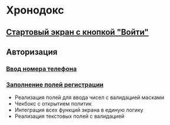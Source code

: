 # Хронодокс

## [Стартовый экран с кнопкой "Войти"](https://www.figma.com/design/pHGLkcRVk2pRmNcRV3bCT0/%D0%A5%D1%80%D0%BE%D0%BD%D0%BE%D0%B4%D0%BE%D0%BA%D1%81?node-id=1-211&t=SorWufHqOsu3eJbo-11)

## Авторизация

### [Ввод номера телефона](https://miro.com/app/board/uXjVLzOiTMs=/?moveToWidget=3458764611721117785&cot=14)

### [Заполнение полей регистрации](https://miro.com/app/board/uXjVLzOiTMs=/?moveToWidget=3458764611721482267&cot=14)
- Реализация полей для ввода чисел с валидацией масками
- Чекбокс с открытием политик
- Интеграция всех функций экрана в единую логику
- Реализация текстовых полей с валидацией

